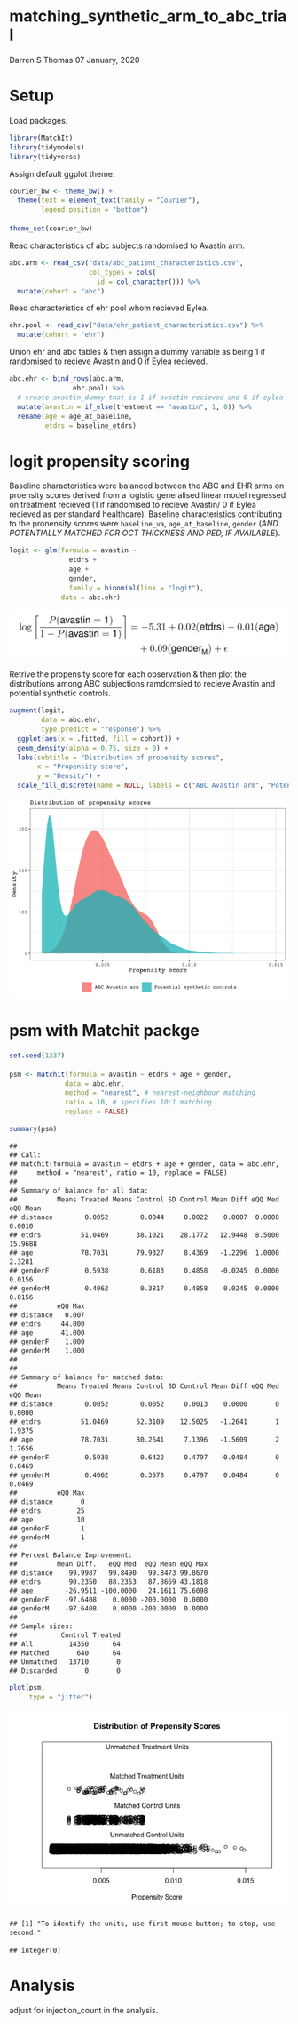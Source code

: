 matching\_synthetic\_arm\_to\_abc\_trial
================
Darren S Thomas
07 January, 2020

# Setup

Load packages.

``` r
library(MatchIt)
library(tidymodels)
library(tidyverse)
```

Assign default ggplot theme.

``` r
courier_bw <- theme_bw() +
  theme(text = element_text(family = "Courier"),
        legend.position = "bottom")

theme_set(courier_bw)
```

Read characteristics of abc subjects randomised to Avastin arm.

``` r
abc.arm <- read_csv("data/abc_patient_characteristics.csv",
                    col_types = cols(
                      id = col_character())) %>% 
  mutate(cohort = "abc")
```

Read characteristics of ehr pool whom recieved Eylea.

``` r
ehr.pool <- read_csv("data/ehr_patient_characteristics.csv") %>% 
  mutate(cohort = "ehr")
```

Union ehr and abc tables & then assign a dummy variable as being 1 if
randomised to recieve Avastin and 0 if Eylea recieved.

``` r
abc.ehr <- bind_rows(abc.arm,
                ehr.pool) %>% 
  # create avastin_dummy that is 1 if avastin recieved and 0 if eylea
  mutate(avastin = if_else(treatment == "avastin", 1, 0)) %>% 
  rename(age = age_at_baseline,
         etdrs = baseline_etdrs)
```

# logit propensity scoring

Baseline characteristics were balanced between the ABC and EHR arms on
proensity scores derived from a logistic generalised linear model
regressed on treatment recieved (1 if randomised to recieve Avastin/ 0
if Eylea recieved as per standard healthcare). Baseline characteristics
contributing to the pronensity scores were `baseline_va`,
`age_at_baseline`, `gender` (*AND POTENTIALLY MATCHED FOR OCT THICKNESS
AND PED, IF AVAILABLE*).

``` r
logit <- glm(formula = avastin ~
               etdrs +
               age + 
               gender,
               family = binomial(link = "logit"),
             data = abc.ehr)
```

![](matching_synthetic_arm_to_abc_trial_files/figure-gfm/unnamed-chunk-7-1.png)<!-- -->

Retrive the propensity score for each observation & then plot the
distributions among ABC subjections ramdomsied to recieve Avastin and
potential synthetic controls.

``` r
augment(logit,
        data = abc.ehr,
        type.predict = "response") %>% 
  ggplot(aes(x = .fitted, fill = cohort)) +
  geom_density(alpha = 0.75, size = 0) +
  labs(subtitle = "Distribution of propensity scores",
       x = "Propensity score",
       y = "Density") +
  scale_fill_discrete(name = NULL, labels = c("ABC Avastin arm", "Potential synthetic controls"))
```

![](matching_synthetic_arm_to_abc_trial_files/figure-gfm/unnamed-chunk-8-1.png)<!-- -->

# psm with Matchit packge

``` r
set.seed(1337)

psm <- matchit(formula = avastin ~ etdrs + age + gender,
              data = abc.ehr,
              method = "nearest", # nearest-neighbour matching
              ratio = 10, # specifies 10:1 matching
              replace = FALSE) 
```

``` r
summary(psm)
```

    ## 
    ## Call:
    ## matchit(formula = avastin ~ etdrs + age + gender, data = abc.ehr, 
    ##     method = "nearest", ratio = 10, replace = FALSE)
    ## 
    ## Summary of balance for all data:
    ##          Means Treated Means Control SD Control Mean Diff eQQ Med eQQ Mean
    ## distance        0.0052        0.0044     0.0022    0.0007  0.0008   0.0010
    ## etdrs          51.0469       38.1021    28.1772   12.9448  8.5000  15.9688
    ## age            78.7031       79.9327     8.4369   -1.2296  1.0000   2.3281
    ## genderF         0.5938        0.6183     0.4858   -0.0245  0.0000   0.0156
    ## genderM         0.4062        0.3817     0.4858    0.0245  0.0000   0.0156
    ##          eQQ Max
    ## distance   0.007
    ## etdrs     44.000
    ## age       41.000
    ## genderF    1.000
    ## genderM    1.000
    ## 
    ## 
    ## Summary of balance for matched data:
    ##          Means Treated Means Control SD Control Mean Diff eQQ Med eQQ Mean
    ## distance        0.0052        0.0052     0.0013    0.0000       0   0.0000
    ## etdrs          51.0469       52.3109    12.5025   -1.2641       1   1.9375
    ## age            78.7031       80.2641     7.1396   -1.5609       2   1.7656
    ## genderF         0.5938        0.6422     0.4797   -0.0484       0   0.0469
    ## genderM         0.4062        0.3578     0.4797    0.0484       0   0.0469
    ##          eQQ Max
    ## distance       0
    ## etdrs         25
    ## age           10
    ## genderF        1
    ## genderM        1
    ## 
    ## Percent Balance Improvement:
    ##          Mean Diff.   eQQ Med  eQQ Mean eQQ Max
    ## distance    99.9987   99.8490   99.8473 99.8670
    ## etdrs       90.2350   88.2353   87.8669 43.1818
    ## age        -26.9511 -100.0000   24.1611 75.6098
    ## genderF    -97.6408    0.0000 -200.0000  0.0000
    ## genderM    -97.6408    0.0000 -200.0000  0.0000
    ## 
    ## Sample sizes:
    ##           Control Treated
    ## All         14350      64
    ## Matched       640      64
    ## Unmatched   13710       0
    ## Discarded       0       0

``` r
plot(psm,
     type = "jitter")
```

![](matching_synthetic_arm_to_abc_trial_files/figure-gfm/unnamed-chunk-11-1.png)<!-- -->

    ## [1] "To identify the units, use first mouse button; to stop, use second."

    ## integer(0)

# Analysis

adjust for injection\_count in the analysis.

